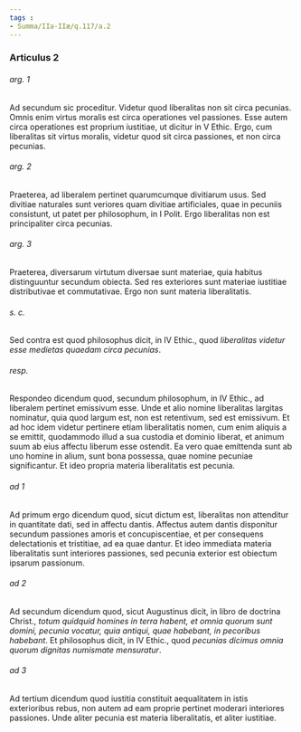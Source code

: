 ```yaml
---
tags : 
- Summa/IIa-IIæ/q.117/a.2
---
```


### Articulus 2

###### arg. 1
Ad secundum sic proceditur. Videtur quod liberalitas non sit circa pecunias. Omnis enim virtus moralis est circa operationes vel passiones. Esse autem circa operationes est proprium iustitiae, ut dicitur in V Ethic. Ergo, cum liberalitas sit virtus moralis, videtur quod sit circa passiones, et non circa pecunias.

###### arg. 2
Praeterea, ad liberalem pertinet quarumcumque divitiarum usus. Sed divitiae naturales sunt veriores quam divitiae artificiales, quae in pecuniis consistunt, ut patet per philosophum, in I Polit. Ergo liberalitas non est principaliter circa pecunias.

###### arg. 3
Praeterea, diversarum virtutum diversae sunt materiae, quia habitus distinguuntur secundum obiecta. Sed res exteriores sunt materiae iustitiae distributivae et commutativae. Ergo non sunt materia liberalitatis.

###### s. c.
Sed contra est quod philosophus dicit, in IV Ethic., quod *liberalitas videtur esse medietas quaedam circa pecunias*.

###### resp.
Respondeo dicendum quod, secundum philosophum, in IV Ethic., ad liberalem pertinet emissivum esse. Unde et alio nomine liberalitas largitas nominatur, quia quod largum est, non est retentivum, sed est emissivum. Et ad hoc idem videtur pertinere etiam liberalitatis nomen, cum enim aliquis a se emittit, quodammodo illud a sua custodia et dominio liberat, et animum suum ab eius affectu liberum esse ostendit. Ea vero quae emittenda sunt ab uno homine in alium, sunt bona possessa, quae nomine pecuniae significantur. Et ideo propria materia liberalitatis est pecunia.

###### ad 1
Ad primum ergo dicendum quod, sicut dictum est, liberalitas non attenditur in quantitate dati, sed in affectu dantis. Affectus autem dantis disponitur secundum passiones amoris et concupiscentiae, et per consequens delectationis et tristitiae, ad ea quae dantur. Et ideo immediata materia liberalitatis sunt interiores passiones, sed pecunia exterior est obiectum ipsarum passionum.

###### ad 2
Ad secundum dicendum quod, sicut Augustinus dicit, in libro de doctrina Christ., *totum quidquid homines in terra habent, et omnia quorum sunt domini, pecunia vocatur, quia antiqui, quae habebant, in pecoribus habebant*. Et philosophus dicit, in IV Ethic., quod *pecunias dicimus omnia quorum dignitas numismate mensuratur*.

###### ad 3
Ad tertium dicendum quod iustitia constituit aequalitatem in istis exterioribus rebus, non autem ad eam proprie pertinet moderari interiores passiones. Unde aliter pecunia est materia liberalitatis, et aliter iustitiae.


